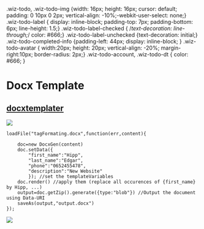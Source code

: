 ﻿.wiz-todo, .wiz-todo-img {width: 16px; height: 16px; cursor: default; padding: 0 10px 0 2px; vertical-align: -10%;-webkit-user-select: none;} .wiz-todo-label { display: inline-block; padding-top: 7px; padding-bottom: 6px; line-height: 1.5;} .wiz-todo-label-checked { /*text-decoration: line-through;*/ color: #666;} .wiz-todo-label-unchecked {text-decoration: initial;} .wiz-todo-completed-info {padding-left: 44px; display: inline-block; } .wiz-todo-avatar { width:20px; height: 20px; vertical-align: -20%; margin-right:10px; border-radius: 2px;} .wiz-todo-account, .wiz-todo-dt { color: #666; }
# Docx Template
## [docxtemplater](http://javascript-ninja.fr/docxtemplater/v1/examples/demo.html)
![](http://javascript-ninja.fr/docxtemplater/v1/examples/images/formatTagging.png) 
```
loadFile("tagFormating.docx",function(err,content){

	doc=new DocxGen(content)
	doc.setData({
		"first_name":"Hipp",
		"last_name":"Edgar",
		"phone":"0652455478",
		"description":"New Website"
		}); //set the templateVariables
	doc.render() //apply them (replace all occurences of {first_name} by Hipp, ...)
	output=doc.getZip().generate({type:"blob"}) //Output the document using Data-URI
	saveAs(output,"output.docx")
});
```
![](http://javascript-ninja.fr/docxtemplater/v1/examples/images/formatTaggingResult.png) 

